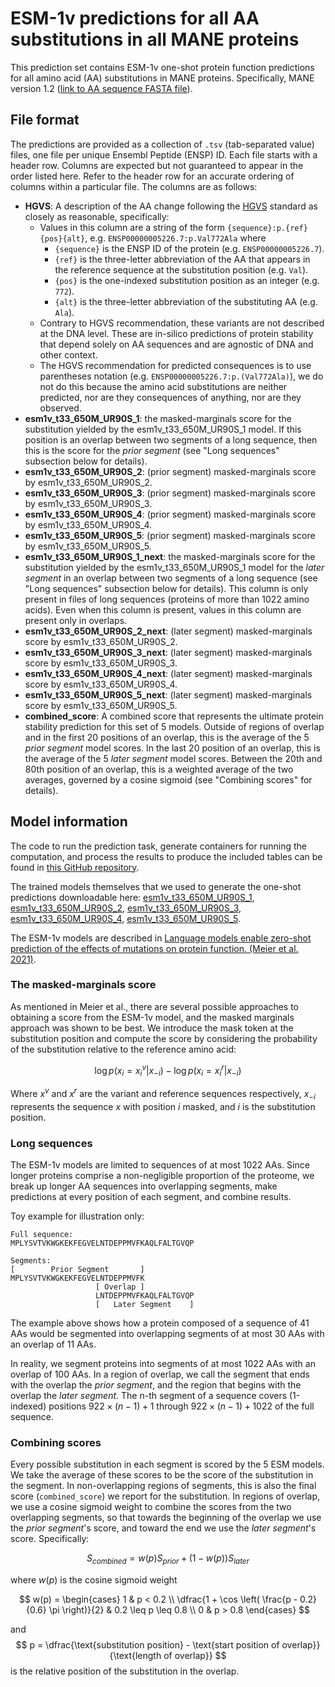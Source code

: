 # ESM-1v predictions for all AA substitutions in all MANE proteins

This prediction set contains ESM-1v one-shot protein function predictions for all amino acid (AA) substitutions in MANE proteins.
Specifically, MANE version 1.2 ([link to AA sequence FASTA file](https://ftp.ncbi.nlm.nih.gov/refseq/MANE/MANE_human/release_1.2/MANE.GRCh38.v1.2.ensembl_protein.faa.gz)).

## File format

The predictions are provided as a collection of `.tsv` (tab-separated value) files, one file per unique Ensembl Peptide (ENSP) ID.
Each file starts with a header row.
Columns are expected but not guaranteed to appear in the order listed here.
Refer to the header row for an accurate ordering of columns within a particular file.
The columns are as follows:

* **HGVS**: A description of the AA change following the [HGVS](https://varnomen.hgvs.org/recommendations/protein/variant/substitution/) standard as closely as reasonable, specifically:
    * Values in this column are a string of the form `{sequence}:p.{ref}{pos}{alt}`, e.g. `ENSP00000005226.7:p.Val772Ala` where
        * `{sequence}` is the ENSP ID of the protein (e.g. `ENSP00000005226.7`).
        * `{ref}` is the three-letter abbreviation of the AA that appears in the reference sequence at the substitution position (e.g. `Val`).
        * `{pos}` is the one-indexed substitution position as an integer (e.g. `772`).
        * `{alt}` is the three-letter abbreviation of the substituting AA (e.g. `Ala`).
    * Contrary to HGVS recommendation, these variants are not described at the DNA level. These are in-silico predictions of protein stability that depend solely on AA sequences and are agnostic of DNA and other context.
    * The HGVS recommendation for predicted consequences is to use parentheses notation (e.g. `ENSP00000005226.7:p.(Val772Ala)`), we do not do this because the amino acid substitutions are neither predicted, nor are they consequences of anything, nor are they observed.
* **esm1v_t33_650M_UR90S_1**: the masked-marginals score for the substitution yielded by the esm1v_t33_650M_UR90S_1 model. If this position is an overlap between two segments of a long sequence, then this is the score for the *prior segment* (see "Long sequences" subsection below for details).
* **esm1v_t33_650M_UR90S_2**: (prior segment) masked-marginals score by esm1v_t33_650M_UR90S_2.
* **esm1v_t33_650M_UR90S_3**: (prior segment) masked-marginals score by esm1v_t33_650M_UR90S_3.
* **esm1v_t33_650M_UR90S_4**: (prior segment) masked-marginals score by esm1v_t33_650M_UR90S_4.
* **esm1v_t33_650M_UR90S_5**: (prior segment) masked-marginals score by esm1v_t33_650M_UR90S_5.
* **esm1v_t33_650M_UR90S_1_next**: the masked-marginals score for the substitution yielded by the esm1v_t33_650M_UR90S_1 model for the *later segment* in an overlap between two segments of a long sequence (see "Long sequences" subsection below for details). This column is only present in files of long sequences (proteins of more than 1022 amino acids). Even when this column is present, values in this column are present only in overlaps.
* **esm1v_t33_650M_UR90S_2_next**: (later segment) masked-marginals score by esm1v_t33_650M_UR90S_2.
* **esm1v_t33_650M_UR90S_3_next**: (later segment) masked-marginals score by esm1v_t33_650M_UR90S_3.
* **esm1v_t33_650M_UR90S_4_next**: (later segment) masked-marginals score by esm1v_t33_650M_UR90S_4.
* **esm1v_t33_650M_UR90S_5_next**: (later segment) masked-marginals score by esm1v_t33_650M_UR90S_5.
* **combined_score**: A combined score that represents the ultimate protein stability prediction for this set of 5 models. Outside of regions of overlap and in the first 20 positions of an overlap, this is the average of the 5 *prior segment* model scores. In the last 20 position of an overlap, this is the average of the 5 *later segment* model scores. Between the 20th and 80th position of an overlap, this is a weighted average of the two averages, governed by a cosine sigmoid (see "Combining scores" for details).

## Model information

The code to run the prediction task, generate containers for running the computation, and process the results to produce the included tables can be found in [this GitHub repository](https://github.com/Craven-Biostat-Lab/esm-1v-workflow/tree/first-run).

The trained models themselves that we used to generate the one-shot predictions downloadable here:
[esm1v_t33_650M_UR90S_1](https://dl.fbaipublicfiles.com/fair-esm/models/esm1v_t33_650M_UR90S_1.pt),
[esm1v_t33_650M_UR90S_2](https://dl.fbaipublicfiles.com/fair-esm/models/esm1v_t33_650M_UR90S_2.pt),
[esm1v_t33_650M_UR90S_3](https://dl.fbaipublicfiles.com/fair-esm/models/esm1v_t33_650M_UR90S_3.pt),
[esm1v_t33_650M_UR90S_4](https://dl.fbaipublicfiles.com/fair-esm/models/esm1v_t33_650M_UR90S_4.pt),
[esm1v_t33_650M_UR90S_5](https://dl.fbaipublicfiles.com/fair-esm/models/esm1v_t33_650M_UR90S_5.pt).

The ESM-1v models are described in [Language models enable zero-shot prediction of the effects of mutations on protein function. (Meier et al. 2021)](https://doi.org/10.1101/2021.07.09.450648).

### The masked-marginals score

As mentioned in Meier et al., there are several possible approaches to obtaining a score from the ESM-1v model, and the masked marginals approach was shown to be best.
We introduce the mask token at the substitution position and compute the score by considering the probability of the substitution relative to the reference amino acid:

$$ \log p( x_i = x_i^v | x_{-i} ) - \log p( x_i = x_i^r | x_{-i} ) $$

Where $x^v$ and $x^r$ are the variant and reference sequences respectively, $x_{-i}$ represents the sequence $x$ with position $i$ masked, and $i$ is the substitution position.

### Long sequences

The ESM-1v models are limited to sequences of at most 1022 AAs.
Since longer proteins comprise a non-negligible proportion of the proteome, we break up longer AA sequences into overlapping segments, make predictions at every position of each segment, and combine results.

Toy example for illustration only:
```
Full sequence:
MPLYSVTVKWGKEKFEGVELNTDEPPMVFKAQLFALTGVQP

Segments:
[        Prior Segment       ]
MPLYSVTVKWGKEKFEGVELNTDEPPMVFK
                   [ Overlap ]
                   LNTDEPPMVFKAQLFALTGVQP
                   [   Later Segment    ]                              
```
The example above shows how a protein composed of a sequence of 41 AAs would be segmented into overlapping segments of at most 30 AAs with an overlap of 11 AAs.

In reality, we segment proteins into segments of at most 1022 AAs with an overlap of 100 AAs.
In a region of overlap, we call the segment that ends with the overlap the *prior segment*, and the region that begins with the overlap the *later segment*.
The n-th segment of a sequence covers (1-indexed) positions $922\times(n-1)+1$ through $922\times(n-1) + 1022$ of the full sequence.

### Combining scores

Every possible substitution in each segment is scored by the 5 ESM models.
We take the average of these scores to be the score of the substitution in the segment.
In non-overlapping regions of segments, this is also the final score (`combined_score`) we report for the substitution.
In regions of overlap, we use a cosine sigmoid weight to combine the scores from the two overlapping segments, so that towards the beginning of the overlap we use the *prior segment*'s score, and toward the end we use the *later segment*'s score.
Specifically:

$$ S_{combined} = w(p) S_{prior} + (1-w(p)) S_{later} $$

where $w(p)$ is the cosine sigmoid weight

$$ w(p) = \begin{cases}
1 & p < 0.2 \\
\dfrac{1 + \cos \left( \frac{p - 0.2}{0.6} \pi \right)}{2} & 0.2 \leq p \leq 0.8 \\
0 & p > 0.8 \end{cases} $$

and
$$ p = \dfrac{\text{substitution position} - \text{start position of overlap}}{\text{length of overlap}} $$
is the relative position of the substitution in the overlap.
